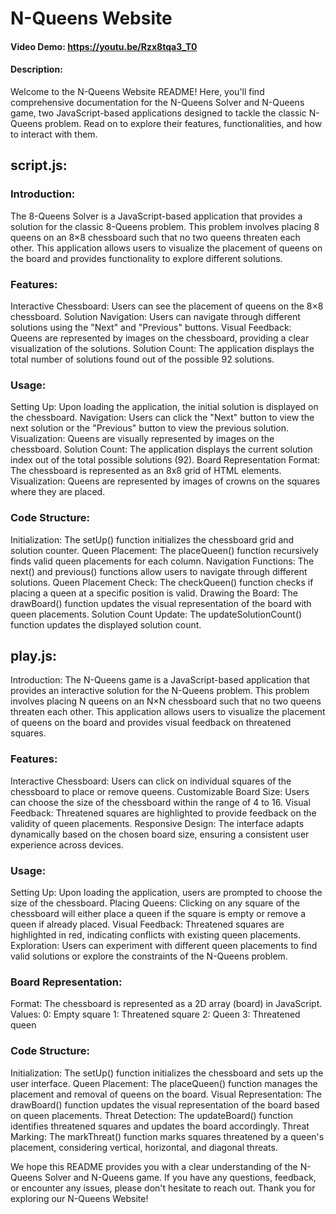 # N-Queens Website
#### Video Demo:  <https://youtu.be/Rzx8tqa3_T0>
#### Description:

Welcome to the N-Queens Website README! Here, you'll find comprehensive documentation for the N-Queens Solver and N-Queens game, two JavaScript-based applications designed to tackle the classic N-Queens problem. Read on to explore their features, functionalities, and how to interact with them.

## script.js:
### Introduction:
The 8-Queens Solver is a JavaScript-based application that provides a solution for the classic 8-Queens problem. This problem involves placing 8 queens on an 8×8 chessboard such that no two queens threaten each other. This application allows users to visualize the placement of queens on the board and provides functionality to explore different solutions.

### Features:
Interactive Chessboard: Users can see the placement of queens on the 8×8 chessboard.
Solution Navigation: Users can navigate through different solutions using the "Next" and "Previous" buttons.
Visual Feedback: Queens are represented by images on the chessboard, providing a clear visualization of the solutions.
Solution Count: The application displays the total number of solutions found out of the possible 92 solutions.

### Usage:
Setting Up: Upon loading the application, the initial solution is displayed on the chessboard.
Navigation: Users can click the "Next" button to view the next solution or the "Previous" button to view the previous solution.
Visualization: Queens are visually represented by images on the chessboard.
Solution Count: The application displays the current solution index out of the total possible solutions (92).
Board Representation
Format: The chessboard is represented as an 8x8 grid of HTML <span> elements.
Visualization: Queens are represented by images of crowns on the squares where they are placed.

### Code Structure:
Initialization: The setUp() function initializes the chessboard grid and solution counter.
Queen Placement: The placeQueen() function recursively finds valid queen placements for each column.
Navigation Functions: The next() and previous() functions allow users to navigate through different solutions.
Queen Placement Check: The checkQueen() function checks if placing a queen at a specific position is valid.
Drawing the Board: The drawBoard() function updates the visual representation of the board with queen placements.
Solution Count Update: The updateSolutionCount() function updates the displayed solution count.


## play.js:
Introduction:
The N-Queens game is a JavaScript-based application that provides an interactive solution for the N-Queens problem. This problem involves placing N queens on an N×N chessboard such that no two queens threaten each other. This application allows users to visualize the placement of queens on the board and provides visual feedback on threatened squares.

### Features:
Interactive Chessboard: Users can click on individual squares of the chessboard to place or remove queens.
Customizable Board Size: Users can choose the size of the chessboard within the range of 4 to 16.
Visual Feedback: Threatened squares are highlighted to provide feedback on the validity of queen placements.
Responsive Design: The interface adapts dynamically based on the chosen board size, ensuring a consistent user experience across devices.

### Usage:
Setting Up: Upon loading the application, users are prompted to choose the size of the chessboard.
Placing Queens: Clicking on any square of the chessboard will either place a queen if the square is empty or remove a queen if already placed.
Visual Feedback: Threatened squares are highlighted in red, indicating conflicts with existing queen placements.
Exploration: Users can experiment with different queen placements to find valid solutions or explore the constraints of the N-Queens problem.

### Board Representation:
Format: The chessboard is represented as a 2D array (board) in JavaScript.
Values:
0: Empty square
1: Threatened square
2: Queen
3: Threatened queen

### Code Structure:
Initialization: The setUp() function initializes the chessboard and sets up the user interface.
Queen Placement: The placeQueen() function manages the placement and removal of queens on the board.
Visual Representation: The drawBoard() function updates the visual representation of the board based on queen placements.
Threat Detection: The updateBoard() function identifies threatened squares and updates the board accordingly.
Threat Marking: The markThreat() function marks squares threatened by a queen's placement, considering vertical, horizontal, and diagonal threats.

We hope this README provides you with a clear understanding of the N-Queens Solver and N-Queens game. If you have any questions, feedback, or encounter any issues, please don't hesitate to reach out. Thank you for exploring our N-Queens Website!
